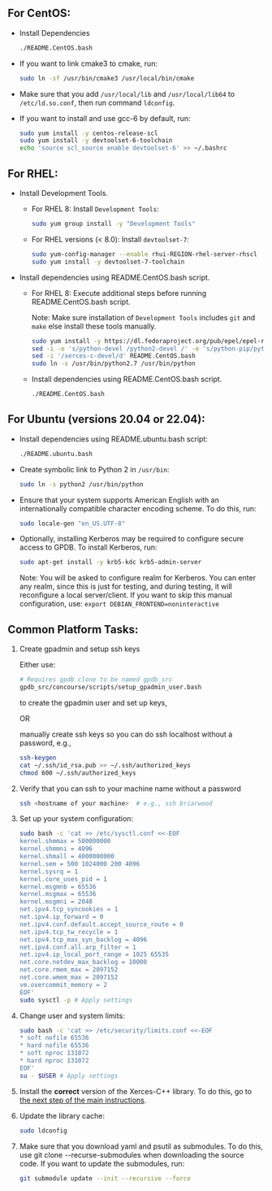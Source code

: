 ## For CentOS:

- Install Dependencies

  ```bash
  ./README.CentOS.bash
  ```

- If you want to link cmake3 to cmake, run:

  ```bash
  sudo ln -sf /usr/bin/cmake3 /usr/local/bin/cmake
  ```

- Make sure that you add `/usr/local/lib` and `/usr/local/lib64` to
`/etc/ld.so.conf`, then run command `ldconfig`.

- If you want to install and use gcc-6 by default, run:

  ```bash
  sudo yum install -y centos-release-scl
  sudo yum install -y devtoolset-6-toolchain
  echo 'source scl_source enable devtoolset-6' >> ~/.bashrc
  ```

## For RHEL:

- Install Development Tools.
  - For RHEL 8: Install `Development Tools`:

    ```bash
    sudo yum group install -y "Development Tools"
    ```

  - For RHEL versions (< 8.0): Install `devtoolset-7`:

    ```bash
    sudo yum-config-manager --enable rhui-REGION-rhel-server-rhscl
    sudo yum install -y devtoolset-7-toolchain
    ```

- Install dependencies using README.CentOS.bash script.
  - For RHEL 8: Execute additional steps before running README.CentOS.bash script.

    Note: Make sure installation of `Development Tools` includes `git` and `make` else install these tools manually.

    ```bash
    sudo yum install -y https://dl.fedoraproject.org/pub/epel/epel-release-latest-8.noarch.rpm
    sed -i -e 's/python-devel /python2-devel /' -e 's/python-pip/python2-pip/' -e 's/sudo pip/sudo pip2/' README.CentOS.bash
    sed -i '/xerces-c-devel/d' README.CentOS.bash
    sudo ln -s /usr/bin/python2.7 /usr/bin/python
    ```

  - Install dependencies using README.CentOS.bash script.

    ```bash
    ./README.CentOS.bash
    ```

## For Ubuntu (versions 20.04 or 22.04):

- Install dependencies using README.ubuntu.bash script:
  ```bash
  ./README.ubuntu.bash
  ```

- Create symbolic link to Python 2 in `/usr/bin`:

  ```bash
  sudo ln -s python2 /usr/bin/python
  ```

- Ensure that your system supports American English with an internationally compatible character encoding scheme. To do this, run:
  ```bash
  sudo locale-gen "en_US.UTF-8"
  ```
  
- Optionally, installing Kerberos may be required to configure secure access to GPDB. To install Kerberos, run:
  ```bash
  sudo apt-get install -y krb5-kdc krb5-admin-server
  ```
  Note: You will be asked to configure realm for Kerberos. You can enter any realm, since this is just for testing,
  and during testing, it will reconfigure a local server/client. If you want to skip this manual configuration, use:
  `export DEBIAN_FRONTEND=noninteractive`

## Common Platform Tasks:

1. Create gpadmin and setup ssh keys

    Either use:

    ```bash
    # Requires gpdb clone to be named gpdb_src
    gpdb_src/concourse/scripts/setup_gpadmin_user.bash
    ```
    to create the gpadmin user and set up keys,

    OR

    manually create ssh keys so you can do ssh localhost without a password, e.g., 
   
    ```bash
    ssh-keygen
    cat ~/.ssh/id_rsa.pub >> ~/.ssh/authorized_keys
    chmod 600 ~/.ssh/authorized_keys
    ```

2. Verify that you can ssh to your machine name without a password

    ```bash
    ssh <hostname of your machine>  # e.g., ssh briarwood
    ```

3. Set up your system configuration:

    ```bash
    sudo bash -c 'cat >> /etc/sysctl.conf <<-EOF
    kernel.shmmax = 500000000
    kernel.shmmni = 4096
    kernel.shmall = 4000000000
    kernel.sem = 500 1024000 200 4096
    kernel.sysrq = 1
    kernel.core_uses_pid = 1
    kernel.msgmnb = 65536
    kernel.msgmax = 65536
    kernel.msgmni = 2048
    net.ipv4.tcp_syncookies = 1
    net.ipv4.ip_forward = 0
    net.ipv4.conf.default.accept_source_route = 0
    net.ipv4.tcp_tw_recycle = 1
    net.ipv4.tcp_max_syn_backlog = 4096
    net.ipv4.conf.all.arp_filter = 1
    net.ipv4.ip_local_port_range = 1025 65535
    net.core.netdev_max_backlog = 10000
    net.core.rmem_max = 2097152
    net.core.wmem_max = 2097152
    vm.overcommit_memory = 2
    EOF'
    sudo sysctl -p # Apply settings
    ```      

4. Change user and system limits:
    ```bash
    sudo bash -c 'cat >> /etc/security/limits.conf <<-EOF
    * soft nofile 65536
    * hard nofile 65536
    * soft nproc 131072
    * hard nproc 131072
    EOF'
    su - $USER # Apply settings
    ```

5. Install the **correct** version of the Xerces-C++ library. 
To do this, go to [the next step of the main instructions](README.md#xerces).

6. Update the library cache:
    ```bash
    sudo ldconfig
    ```

7. Make sure that you download yaml and psutil as submodules. To do this, use git clone --recurse-submodules when downloading the source code. If you want to update the submodules, run:
    ```bash
    git submodule update --init --recursive --force
    ```
